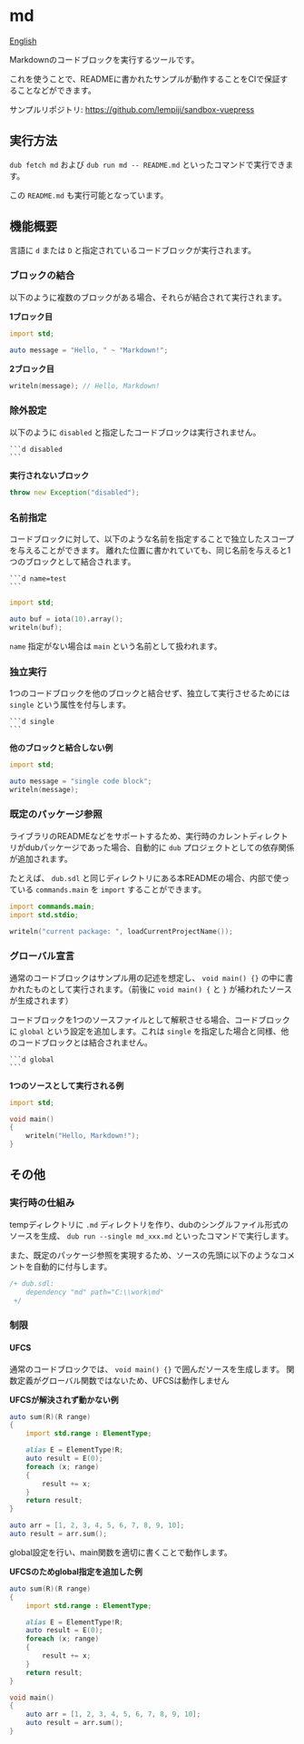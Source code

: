 # md

[English](README.md)

Markdownのコードブロックを実行するツールです。

これを使うことで、READMEに書かれたサンプルが動作することをCIで保証することなどができます。

サンプルリポジトリ: https://github.com/lempiji/sandbox-vuepress

## 実行方法

`dub fetch md` および `dub run md -- README.md` といったコマンドで実行できます。

この `README.md` も実行可能となっています。


## 機能概要

言語に `d` または `D` と指定されているコードブロックが実行されます。

### ブロックの結合

以下のように複数のブロックがある場合、それらが結合されて実行されます。

__1ブロック目__

```d
import std;

auto message = "Hello, " ~ "Markdown!";
```

__2ブロック目__

```d
writeln(message); // Hello, Markdown!
```

### 除外設定

以下のように `disabled` と指定したコードブロックは実行されません。

~~~
```d disabled
```
~~~

__実行されないブロック__

```d disabled
throw new Exception("disabled");
```

### 名前指定

コードブロックに対して、以下のような名前を指定することで独立したスコープを与えることができます。
離れた位置に書かれていても、同じ名前を与えると1つのブロックとして結合されます。

~~~
```d name=test
```
~~~

```d name=test
import std;

auto buf = iota(10).array();
writeln(buf);
```

`name` 指定がない場合は `main` という名前として扱われます。

### 独立実行

1つのコードブロックを他のブロックと結合せず、独立して実行させるためには `single` という属性を付与します。

~~~
```d single
```
~~~

__他のブロックと結合しない例__

```d single
import std;

auto message = "single code block";
writeln(message);
```

### 既定のパッケージ参照

ライブラリのREADMEなどをサポートするため、実行時のカレントディレクトリがdubパッケージであった場合、自動的に `dub` プロジェクトとしての依存関係が追加されます。

たとえば、 `dub.sdl` と同じディレクトリにある本READMEの場合、内部で使っている `commands.main` を `import` することができます。

```d name=package_ref
import commands.main;
import std.stdio;

writeln("current package: ", loadCurrentProjectName());
```

### グローバル宣言

通常のコードブロックはサンプル用の記述を想定し、 `void main() {}` の中に書かれたものとして実行されます。（前後に `void main() {` と `}` が補われたソースが生成されます）

コードブロックを1つのソースファイルとして解釈させる場合、コードブロックに `global` という設定を追加します。これは `single` を指定した場合と同様、他のコードブロックとは結合されません。

~~~
```d global
```
~~~

__1つのソースとして実行される例__

```d global
import std;

void main()
{
    writeln("Hello, Markdown!");
}
```


## その他

### 実行時の仕組み

tempディレクトリに `.md` ディレクトリを作り、dubのシングルファイル形式のソースを生成、 `dub run --single md_xxx.md` といったコマンドで実行します。

また、既定のパッケージ参照を実現するため、ソースの先頭に以下のようなコメントを自動的に付与します。

```d disabled
/+ dub.sdl:
    dependency "md" path="C:\\work\md"
 +/
```

### 制限

#### UFCS

通常のコードブロックでは、 `void main() {}` で囲んだソースを生成します。
関数定義がグローバル関数ではないため、UFCSは動作しません

__UFCSが解決されず動かない例__

```d disabled
auto sum(R)(R range)
{
    import std.range : ElementType;

    alias E = ElementType!R;
    auto result = E(0);
    foreach (x; range)
    {
        result += x;
    }
    return result;
}

auto arr = [1, 2, 3, 4, 5, 6, 7, 8, 9, 10];
auto result = arr.sum();
```

global設定を行い、main関数を適切に書くことで動作します。

__UFCSのためglobal指定を追加した例__

```d global
auto sum(R)(R range)
{
    import std.range : ElementType;

    alias E = ElementType!R;
    auto result = E(0);
    foreach (x; range)
    {
        result += x;
    }
    return result;
}

void main()
{
    auto arr = [1, 2, 3, 4, 5, 6, 7, 8, 9, 10];
    auto result = arr.sum();
}
```